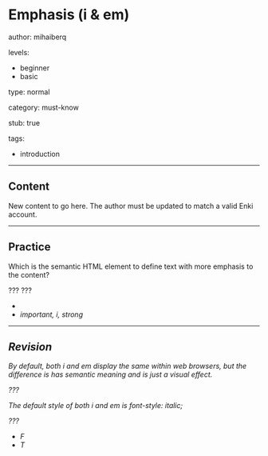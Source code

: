 # Emphasis (i & em)
author: mihaiberq

levels:
  - beginner
  - basic

type: normal

category: must-know

stub: true


tags:
  - introduction


---
## Content

New content to go here. The author must be updated to match a valid Enki account.

---
## Practice

Which is the semantic HTML element to define text with more emphasis to the content?

???
???

* <em>
* important, i, strong


---
## Revision

By default, both i and em display the same within web browsers, but the difference is <i> has semantic meaning and <em> is just a visual effect.

???

The default style of both i and em is font-style: italic;

???
* F
* T
